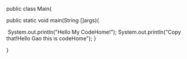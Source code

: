 public class Main{

public static void main(String []args){

​		System.out.println("Hello My CodeHome!");
    System.out.println("Copy that!Hello Gao this is codeHome");
}

}

